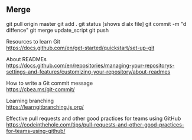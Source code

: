 ## Merge
git pull origin master
git add .
git status  [shows d alx file]
git commit -m "d diffence"
git merge update_script
git push

Resources to learn Git  
https://docs.github.com/en/get-started/quickstart/set-up-git  

About READMEs  
https://docs.github.com/en/repositories/managing-your-repositorys-settings-and-features/customizing-your-repository/about-readmes  

How to write a Git commit message  
https://cbea.ms/git-commit/  

Learning branching  
https://learngitbranching.js.org/  

Effective pull requests and other good practices for teams using GitHub  
https://codeinthehole.com/tips/pull-requests-and-other-good-practices-for-teams-using-github/  


